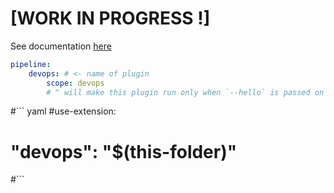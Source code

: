 
# [WORK IN PROGRESS !]

See documentation [here](MANUAL.md)


``` yaml
pipeline:
    devops: # <- name of plugin
        scope: devops
        # ^ will make this plugin run only when `--hello` is passed on the CLI or
```
    

#``` yaml 
#use-extension:
#  "devops": "$(this-folder)"
#```

